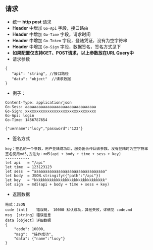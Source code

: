 ## 请求

+ 统一 **http post** 请求
+ **Header** 中增加 `Go-Api` 字段，接口路由
+ **Header** 中增加 `Go-Time` 字段，请求时间
+ **Header** 中增加 `Go-Token` 字段，登陆凭证，没有为空字符串
+ **Header** 中增加 `Go-Sign` 字段，数据签名，签名方式见下
+ **如果配置仅支持GET、POST请求，以上参数放在URL Query中**
+ 请求参数  
```
{
   "api": "string", //接口路径
   "data": "object"  //请求数据
}
```
+ 例子：
```
Content-Type: application/json
Go-Sess: aaaaaaaaaaaaaaaaaaaaaaaaaaaaaaaa
Go-Sign: xxxxxxxxxxxxxxxxxxxxxxxxxxxxxxxx
Go-Api: login
Go-Time: 1456787654

{"uername":"lucy","password":"123"}
```

+ 签名方式
```
key：签名的一个参数，用户登陆成功后，服务器会传回该参数。没有登陆时为空字符串
签名使用md5,方法为：md5(api + body + time + sess + key)
-----------
let api   = "/api"
let time  = 123123123
let sess  = "aaaaaaaaaaaaaaaaaaaaaaaaaaaaaaaa"
let body  = JSON.stringify({"path":"/api"})
let key   = "kkkkkkkkkkkkkkkkkkkkkkkkkkkkkkkk"
let sign  = md5(api + body + time + sess + key)
```

+ 返回数据
```
格式：JSON
code [int]    错误码， 10000 默认成功，其他失败，详细见 code.md
msg  [string] 错误信息
data [object] 详细数据
{
    "code": 10000,
    "msg":  "操作成功",
    "data": {"name":"lucy"}
}
```
